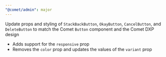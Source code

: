 ```yaml
---
"@comet/admin": major
---
```


Update props and styling of `StackBackButton`, `OkayButton`, `CancelButton`, and `DeleteButton` to match the Comet `Button` component and the Comet DXP design

- Adds support for the `responsive` prop
- Removes the `color` prop and updates the values of the `variant` prop
